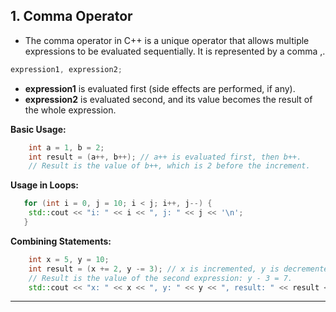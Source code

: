 ## 1. Comma Operator
   - The comma operator in C++ is a unique operator that allows multiple expressions to be evaluated sequentially. It is represented by a comma ,.

```cpp
expression1, expression2;
```
- **expression1** is evaluated first (side effects are performed, if any).
- **expression2** is evaluated second, and its value becomes the result of the whole expression.

**Basic Usage:**
```cpp
    int a = 1, b = 2;
    int result = (a++, b++); // a++ is evaluated first, then b++.
    // Result is the value of b++, which is 2 before the increment.
```
**Usage in Loops:**
```cpp
   for (int i = 0, j = 10; i < j; i++, j--) {
    std::cout << "i: " << i << ", j: " << j << '\n';
   }
```
**Combining Statements:**
```cpp
    int x = 5, y = 10;
    int result = (x += 2, y -= 3); // x is incremented, y is decremented.
    // Result is the value of the second expression: y - 3 = 7.
    std::cout << "x: " << x << ", y: " << y << ", result: " << result << '\n';
```
----
